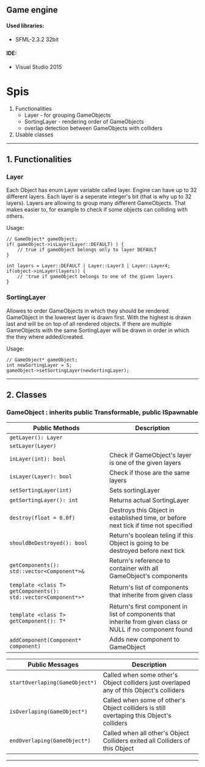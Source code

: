 ## Game engine 
#### Used libraries:
* SFML-2.3.2 32bit
#### IDE:
* Visual Studio 2015

Spis
=================================
1. Functionalities
	* Layer - for grouping GameObjects
	* SortingLayer - rendering order of GameObjects
	* overlap detection between GameObjects with colliders
2. Usable classes

---------------------------------------------------------------------------------------------------------------------

## 1. Functionalities
### Layer
   Each Object has enum Layer variable called layer. Engine can have up to 32 different layers. Each layer is a seperate integer's bit (that is why up to 32 layers).
Layers are allowing to group many different GameObjects. That makes easier to, for example to check if some objects can colliding with others.

Usage:

	// GameObject* gameObject;
	if( gameObject->isLayer(Layer::DEFAULT) ) {
		// true if gameObject belongs only to layer DEFAULT
	}

	int layers = Layer::DEFAULT | Layer::Layer3 | Layer::Layer4;
	if(object->inLayer(layers)) {
		// 'true if gameObject belongs to one of the given layers	
	}
	
### SortingLayer
Allowes to order GameObjects in which they should be rendered. GameObject in the lowerest layer is drawn first. With the highest is drawn last and will be on top of all rendered objects. If there are multiple GameObjects with the same SortingLayer will be drawn in order in which the they where added/created.
	
Usage:
	
	// GameObject* gameObject;
	int newSortingLayer = 5;
	gameObject->setSortingLayer(newSortingLayer);

---------------------------------------------------------------------------------------------------------------------
## 2. Classes
### **GameObject** : inherits public Transformable, public ISpawnable
 Public Methods                      | Description
 ------------------------------------|-----------------------------------------------------------------------------------------
 `getLayer(): Layer` |
 `setLayer(Layer)` |
 `inLayer(int): bool` | Check if GameObject's layer is one of the given layers
 `isLayer(Layer): bool` | Check if those are the same layers
 `setSortingLayer(int)` | Sets sortingLayer
 `getSortingLayer(): int` | Returns actual SortingLayer
 `destroy(float = 0.0f)`              | Destroys this Object in established time, or before next tick if time not specified
 `shouldBeDestroyed(): bool`               | Return's boolean teling if this Object is going to be destroyed before next tick
`getComponents(): std::vector<Component*>&` | Return's reference to container with all GameObject's components
`template <class T> getComponents(): std::vector<Component*>*` | Return's list of components that inherite from given class
`template <class T> getComponent(): T*` | Return's first component in list of components that inherite from given class or NULL if no component found
 `addComponent(Component* component)` | Adds new component to GameObject
 
 Public Messages           	| Description
 -------------------------------|-----------------------------------------------------------------------------------------
 `startOverlaping(GameObject*)`	| Called when some other's Object colliders just overlaped any of this Object's colliders 
 `isOverlaping(GameObject*)`    | Called when some of other's Object colliders is still overtaping this Object's colliders
 `endOverlaping(GameObject*)`	| Called when all other's Object Colliders exited all Colliders of this Object

--------------------------------------------------------------------------------------------------------------------------
